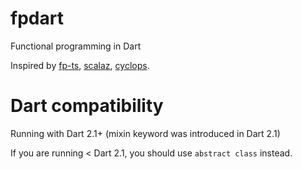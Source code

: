 # fpdart

Functional programming in Dart 

Inspired by [fp-ts](https://github.com/gcanti/fp-ts), [scalaz](https://github.com/scalaz/scalaz), [cyclops](https://github.com/aol/cyclops).

# Dart compatibility
Running with Dart 2.1+ (mixin keyword was introduced in Dart 2.1)

If you are running < Dart 2.1, you should use `abstract class` instead.
